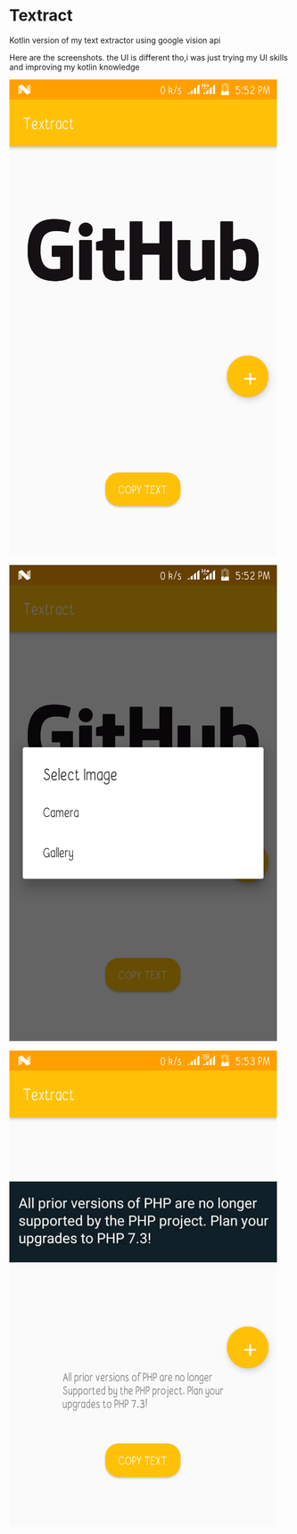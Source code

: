 # Textract
Kotlin version of my text extractor using google vision api

Here are the screenshots.
the UI is different tho,i was just trying my UI skills and improving my kotlin knowledge

![alt text](https://github.com/Tristankluivert/Textract/blob/master/app/screenshots/Screenshot_20190103-175252.png)

![alt text](https://github.com/Tristankluivert/Textract/blob/master/app/screenshots/Screenshot_20190103-175258.png)

![alt text](https://github.com/Tristankluivert/Textract/blob/master/app/screenshots/Screenshot_20190103-175324.png)

